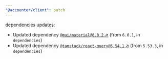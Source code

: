 ```yaml
---
"@accounter/client": patch
---
```

dependencies updates:
  - Updated dependency [`@mui/material@6.0.2` ↗︎](https://www.npmjs.com/package/@mui/material/v/6.0.2) (from `6.0.1`, in `dependencies`)
  - Updated dependency [`@tanstack/react-query@5.54.1` ↗︎](https://www.npmjs.com/package/@tanstack/react-query/v/5.54.1) (from `5.53.3`, in `dependencies`)
